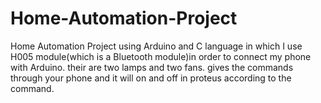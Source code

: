 # Home-Automation-Project
Home Automation Project using Arduino and C language in which I use H005 module(which is a Bluetooth module)in order to connect my phone with Arduino. their are two lamps and two fans. gives the commands through your phone and it will on and off in proteus  according to the command. 
